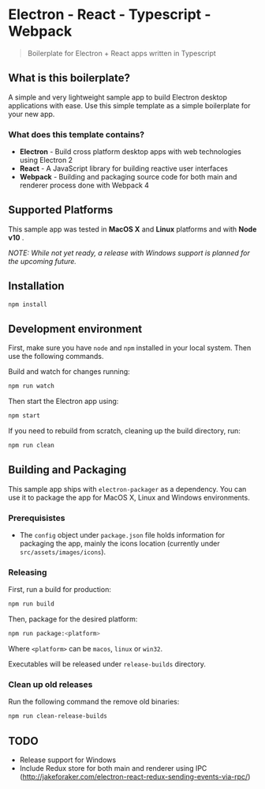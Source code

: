 # Electron - React - Typescript - Webpack
> Boilerplate for Electron + React apps written in Typescript

## What is this boilerplate?
A simple and very lightweight sample app to build Electron desktop applications with ease. Use this simple template as a simple boilerplate for your new app.

### What does this template contains?
* **Electron** - Build cross platform desktop apps with web technologies using Electron 2
* **React** - A JavaScript library for building reactive user interfaces
* **Webpack** - Building and packaging source code for both main and renderer process done with Webpack 4

## Supported Platforms
This sample app was tested in **MacOS X** and **Linux** platforms and with **Node v10** . 

_NOTE: While not yet ready, a release with Windows support is planned for the upcoming future._

## Installation
 
```bash
npm install
```

## Development environment

First, make sure you have `node` and `npm` installed in your local system. Then use the following commands.

Build and watch for changes running:
```bash
npm run watch
```

Then start the Electron app using:
```bash
npm start
```

If you need to rebuild from scratch, cleaning up the build directory, run:
```bash
npm run clean
```

## Building and Packaging

This sample app ships with `electron-packager` as a dependency. You can use it to package the app for MacOS X, Linux and Windows environments.

### Prerequisistes

- The `config` object under `package.json` file holds information for packaging the app, mainly the icons location (currently under `src/assets/images/icons`).

### Releasing

First, run a build for production:
```bash
npm run build
```

Then, package for the desired platform:
```bash
npm run package:<platform>
```
Where `<platform>` can be `macos`, `linux` or `win32`.

Executables will be released under `release-builds` directory.

### Clean up old releases

Run the following command the remove old binaries:
```bash
npm run clean-release-builds
```

## TODO

- Release support for Windows
- Include Redux store for both main and renderer using IPC (http://jakeforaker.com/electron-react-redux-sending-events-via-rpc/)
